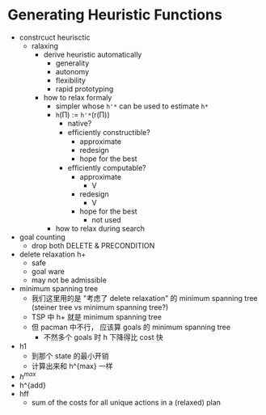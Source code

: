 # Generating Heuristic Functions
+ constrcuct heurisctic
    * ralaxing
        - derive heuristic automatically
            + generality
            + autonomy
            + flexibility
            + rapid prototyping
        - how to relax formaly
            + simpler whose `h'*` can be used to estimate  `h*`
            +  `h`(Π) := `h'*`(r(Π))
                * native?
                * efﬁciently constructible?
                    - approximate
                    - redesign
                    - hope for the best
                * efﬁciently computable?
                    - approximate
                        + V
                    - redesign
                        + V
                    - hope for the best
                        + not used
            + how to relax during search
+ goal counting
    * drop both DELETE & PRECONDITION
+ delete relaxation h+
    * safe
    * goal ware
    * may not be admissible
+ minimum spanning tree
    * 我们这里用的是 "考虑了 delete relaxation" 的 minimum spanning tree (steiner tree vs minimum spanning tree?)
    * TSP 中 h+ 就是 minimum spanning tree
    * 但 pacman 中不行， 应该算 goals 的 minimum spanning tree 
        - 不然多个 goals 时 h 下降得比 cost 快
+ h1
    * 到那个 state 的最小开销
    * 计算出来和 h^{max} 一样
+ $h^{max}$
+ h^{add}
+ hff
    * sum of the costs for all unique actions in a (relaxed) plan 
    
